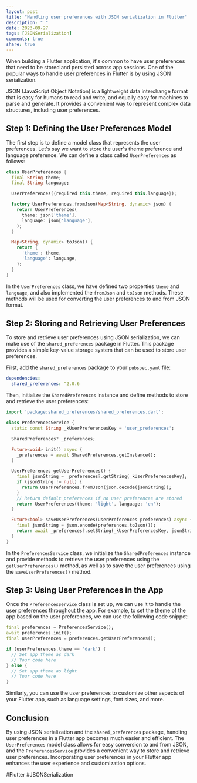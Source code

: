 ```yaml
---
layout: post
title: "Handling user preferences with JSON serialization in Flutter"
description: " "
date: 2023-09-27
tags: [JSONSerialization]
comments: true
share: true
---
```


When building a Flutter application, it's common to have user preferences that need to be stored and persisted across app sessions. One of the popular ways to handle user preferences in Flutter is by using JSON serialization.

JSON (JavaScript Object Notation) is a lightweight data interchange format that is easy for humans to read and write, and equally easy for machines to parse and generate. It provides a convenient way to represent complex data structures, including user preferences.

## Step 1: Defining the User Preferences Model

The first step is to define a model class that represents the user preferences. Let's say we want to store the user's theme preference and language preference. We can define a class called `UserPreferences` as follows:

```dart
class UserPreferences {
  final String theme;
  final String language;

  UserPreferences({required this.theme, required this.language});

  factory UserPreferences.fromJson(Map<String, dynamic> json) {
    return UserPreferences(
      theme: json['theme'],
      language: json['language'],
    );
  }

  Map<String, dynamic> toJson() {
    return {
      'theme': theme,
      'language': language,
    };
  }
}
```

In the `UserPreferences` class, we have defined two properties `theme` and `language`, and also implemented the `fromJson` and `toJson` methods. These methods will be used for converting the user preferences to and from JSON format.

## Step 2: Storing and Retrieving User Preferences

To store and retrieve user preferences using JSON serialization, we can make use of the `shared_preferences` package in Flutter. This package provides a simple key-value storage system that can be used to store user preferences.

First, add the `shared_preferences` package to your `pubspec.yaml` file:

```yaml
dependencies:
  shared_preferences: ^2.0.6
```

Then, initialize the `SharedPreferences` instance and define methods to store and retrieve the user preferences:

```dart
import 'package:shared_preferences/shared_preferences.dart';

class PreferencesService {
  static const String _kUserPreferencesKey = 'user_preferences';

  SharedPreferences? _preferences;

  Future<void> init() async {
    _preferences = await SharedPreferences.getInstance();
  }

  UserPreferences getUserPreferences() {
    final jsonString = _preferences?.getString(_kUserPreferencesKey);
    if (jsonString != null) {
      return UserPreferences.fromJson(json.decode(jsonString));
    }
    // Return default preferences if no user preferences are stored
    return UserPreferences(theme: 'light', language: 'en');
  }

  Future<bool> saveUserPreferences(UserPreferences preferences) async {
    final jsonString = json.encode(preferences.toJson());
    return await _preferences?.setString(_kUserPreferencesKey, jsonString) ?? false;
  }
}
```

In the `PreferencesService` class, we initialize the `SharedPreferences` instance and provide methods to retrieve the user preferences using the `getUserPreferences()` method, as well as to save the user preferences using the `saveUserPreferences()` method.

## Step 3: Using User Preferences in the App

Once the `PreferencesService` class is set up, we can use it to handle the user preferences throughout the app. For example, to set the theme of the app based on the user preferences, we can use the following code snippet:

```dart
final preferences = PreferencesService();
await preferences.init();
final userPreferences = preferences.getUserPreferences();

if (userPreferences.theme == 'dark') {
  // Set app theme as dark
  // Your code here
} else {
  // Set app theme as light
  // Your code here
}
```

Similarly, you can use the user preferences to customize other aspects of your Flutter app, such as language settings, font sizes, and more.

## Conclusion

By using JSON serialization and the `shared_preferences` package, handling user preferences in a Flutter app becomes much easier and efficient. The `UserPreferences` model class allows for easy conversion to and from JSON, and the `PreferencesService` provides a convenient way to store and retrieve user preferences. Incorporating user preferences in your Flutter app enhances the user experience and customization options.

#Flutter #JSONSerialization
